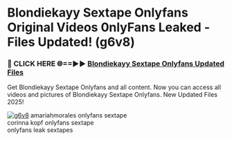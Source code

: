# Blondiekayy Sextape Onlyfans Original Videos 0nlyFans Leaked - Files Updated! (g6v8)

<h3>🔴 CLICK HERE 🌐==►► <a href="https://tinyurl.com/3hn5wdd3" rel="nofollow">Blondiekayy Sextape Onlyfans Updated Files</a></h3>

Get Blondiekayy Sextape Onlyfans and all content. Now you can access all videos and pictures of Blondiekayy Sextape Onlyfans. New Updated Files 2025!

[![g6v8](https://i.imgur.com/4HnBqBT.gif)](https://tinyurl.com/3hn5wdd3)
amariahmorales onlyfans sextape<br>
corinna kopf onlyfans sextape<br>
onlyfans leak sextapes